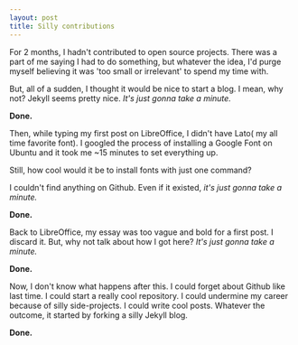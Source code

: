 ```yaml
---
layout: post
title: Silly contributions
---
```




For 2 months,  I hadn't contributed to open source projects. There was a part of me saying I had to do something, but whatever the idea, I'd purge myself believing it was 'too small or irrelevant' to spend my time with.

But, all of a sudden,  I thought it would be nice to start a blog.  I mean,  why not? Jekyll seems pretty nice. _It's just gonna take a minute._

**Done.**

Then, while typing my first post on LibreOffice,  I didn't have Lato( my all time favorite font). I googled the process of installing a Google Font on Ubuntu and it took me ~15 minutes to set everything up. 

Still,  how cool would it be to install fonts with just one command? 

I couldn't find anything on Github. Even if it existed, _it's just gonna take a minute._

**Done.**

Back to LibreOffice, my essay was too vague and bold for a first post. I discard it. But, why not talk about how I got here? _It's just gonna take a minute._

**Done.**

Now, I don't know what happens after this. I could forget about Github like last time.  I could start a really cool repository. I could undermine my career because of silly side-projects. I could write cool posts.  Whatever the outcome, it started by forking a silly Jekyll blog. 

**Done.**